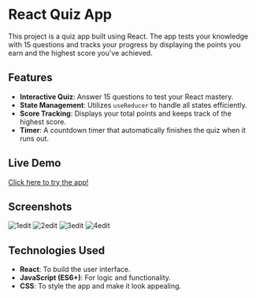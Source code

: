 # React Quiz App

This project is a quiz app built using React. The app tests your knowledge with 15 questions and tracks your progress by displaying the points you earn and the highest score you've achieved.

## Features
- **Interactive Quiz**: Answer 15 questions to test your React mastery.
- **State Management**: Utilizes `useReducer` to handle all states efficiently.
- **Score Tracking**: Displays your total points and keeps track of the highest score.
- **Timer**: A countdown timer that automatically finishes the quiz when it runs out.

## Live Demo
[Click here to try the app!](https://react-quiz-rs.netlify.app/)

## Screenshots
![1edit](https://github.com/user-attachments/assets/35ce3f5c-e018-4a8a-90ff-18a481b1ed4a)
![2edit](https://github.com/user-attachments/assets/1843e77d-6875-4e64-a754-dc5ac6bae7d4)
![3edit](https://github.com/user-attachments/assets/e423c9ea-6f48-40b7-9a45-66f798b4e95f)
![4edit](https://github.com/user-attachments/assets/57afd627-6289-482d-aa15-e9f592cfa5ca)

## Technologies Used
- **React**: To build the user interface.
- **JavaScript (ES6+)**: For logic and functionality.
- **CSS**: To style the app and make it look appealing.
